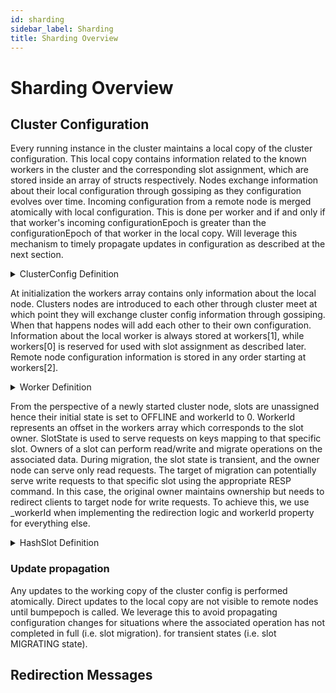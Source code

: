 ```yaml
---
id: sharding
sidebar_label: Sharding
title: Sharding Overview
---
```

<!---
    Sharding components
    - Cluster configuration
        1. Maintained information
        2. Configuration update
        3. Configuration propagation
    - Slot redirection


    Cluster configuration is a data structure containing information about slot assignmnet and known nodes in the cluster.

    HashSlot

    A single instances maintains a local copy of co
    Key space is sharded across instances at any given
-->

# Sharding Overview

## Cluster Configuration

Every running instance in the cluster maintains a local copy of the cluster configuration.
This local copy contains information related to the known workers in the cluster and the corresponding slot assignment, which are stored inside an array of structs respectively.
Nodes exchange information about their local configuration through gossiping as they configuration evolves over time.
Incoming configuration from a remote node is merged atomically with local configuration.
This is done per worker and if and only if that worker's incoming configurationEpoch is greater than the configurationEpoch of that worker in the local copy.
Will leverage this mechanism to timely propagate updates in configuration as described at the next section. 

<details>
    <summary>ClusterConfig Definition</summary>
    ```bash
        /// <summary>
        /// Cluster configuration
        /// </summary>
        internal sealed partial class ClusterConfig
        {
            ...
            readonly HashSlot[] slotMap;
            readonly Worker[] workers;
            ...
        }
    ```
</details>

At initialization the workers array contains only information about the local node.
Clusters nodes are introduced to each other through cluster meet at which point they will exchange cluster config information through gossiping.
When that happens nodes will add each other to their own configuration.
Information about the local worker is always stored at workers[1], while workers[0] is reserved for used with slot assignment as described later.
Remote node configuration information is stored in any order starting at workers[2].

<details>
    <summary>Worker Definition</summary>
    ```bash
        /// <summary>
        /// Cluster worker definition
        /// </summary>
        public struct Worker
        {
            /// <summary>
            /// Unique node ID
            /// </summary>
            public string nodeid;

            /// <summary>
            /// IP address
            /// </summary>
            public string address;

            /// <summary>
            /// Port
            /// </summary>
            public int port;

            /// <summary>
            /// Configuration epoch.
            /// </summary>
            public long configEpoch;

            /// <summary>
            /// Current config epoch used for voting.
            /// </summary>
            public long currentConfigEpoch;

            /// <summary>
            /// Last config epoch this worker has voted for.
            /// </summary>
            public long lastVotedConfigEpoch;

            /// <summary>
            /// Role of node (i.e 0: primary 1: replica).
            /// </summary>
            public NodeRole role;

            /// <summary>
            /// Node ID that this node is replicating (i.e. primary id).
            /// </summary>
            public string replicaOfNodeId;

            /// <summary>
            /// Replication offset (readonly value for information only)
            /// </summary>
            public long replicationOffset;

            /// <summary>
            /// Hostname of this instance
            /// </summary>
            public string hostname;

            /// <summary>
            /// ToString
            /// </summary>
            /// <returns></returns>
            public override string ToString() => $"{nodeid} {address} {port} {configEpoch} {role} {replicaOfNodeId}";
        }
    ```
</details>

From the perspective of a newly started cluster node, slots are unassigned hence their initial state is set to OFFLINE and workerId to 0.
WorkerId represents an offset in the workers array which corresponds to the slot owner.
SlotState is used to serve requests on keys mapping to that specific slot.
Owners of a slot can perform read/write and migrate operations on the associated data.
During migration, the slot state is transient, and the owner node can serve only read requests.
The target of migration can potentially serve write requests to that specific slot using the appropriate RESP command.
In this case, the original owner maintains ownership but needs to redirect clients to target node for write requests.
To achieve this, we use _workerId when implementing the redirection logic and workerId property for everything else.

<details>
    <summary>HashSlot Definition</summary>
    ```bash
        /// <summary>
        /// Hashslot info
        /// </summary>
        [StructLayout(LayoutKind.Explicit)]
        public struct HashSlot
        {
            /// <summary>
            /// WorkerId of slot owner.
            /// </summary>
            [FieldOffset(0)]
            public ushort _workerId;

            /// <summary>
            /// State of this slot.
            /// </summary>
            [FieldOffset(2)]
            public SlotState _state;

            /// <summary>
            /// Slot in migrating state points to target node though still owned by local node until migration completes.
            /// </summary>
            public ushort workerId => _state == SlotState.MIGRATING ? (ushort)1 : _workerId;
        }
    ```
</details>

### Update propagation
Any updates to the working copy of the cluster config is performed atomically.
Direct updates to the local copy are not visible to remote nodes until bumpepoch is called.
We leverage this to avoid propagating configuration changes for situations where the associated operation has not completed in full (i.e. slot migration).
for transient states (i.e. slot MIGRATING state).


## Redirection Messages

<!---
    TODO: Talk about redirection
-->

